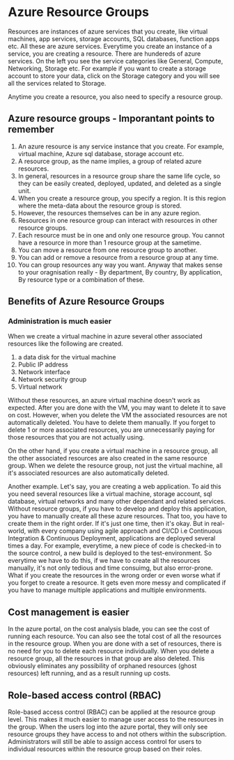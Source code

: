 # Azure Resource Groups
Resources are instances of azure services that you create, like virtual machines, app services, storage accounts, SQL databases, function apps etc. All these are azure services. Everytime you create an instance of a service, you are creating a resource. There are hundereds of azure services.
On the left you see the service categories like General, Compute, Networking, Storage etc. For example if you want to create a storage account to store your data, click on the Storage category and you will see all the services related to Storage. 

Anytime you create a resource, you also need to specify a resource group.
## Azure resource groups - Imporantant points to remember
1. An azure resource is any service instance that you create. For example, virtual machine, Azure sql database, storage account etc.
2. A resource group, as the name implies, a group of related azure resources.
3. In general, resources in a resource group share the same life cycle, so they can be easily created, deployed, updated, and deleted as a single unit.
4. When you create a resource group, you specify a region. It is this region where the meta-data about the resource group is stored. 
5. However, the resources themselves can be in any azure region. 
6. Resources in one resource group can interact with resources in other resource groups.
7. Each resource must be in one and only one resource group. You cannot have a resource in more than 1 resource group at the sametime.
8. You can move a resource from one resource group to another.
9. You can add or remove a resource from a resource group at any time.
10. You can group resources any way you want. Anyway that makes sense to your oragnisation really - By department, By country, By application, By resource type or a combination of these.

## Benefits of Azure Resource Groups
### Administration is much easier
When we create a virtual machine in azure several other associated resources like the following are created.

1. a data disk for the virtual machine
2. Public IP address
3. Network interface
4. Network security group
5. Virtual network

Without these resources, an azure virtual machine doesn't work as expected. After you are done with the VM, you may want to delete it to save on cost. However, when you delete the VM the associated resources are not automatically deleted. You have to delete them manually. If you forget to delete 1 or more associated resources, you are unnecessarily paying for those resources that you are not actually using.

On the other hand, if you create a virtual machine in a resource group, all the other associated resources are also created in the same resource group. When we delete the resource group, not just the virtual machine, all it's associated resources are also automatically deleted.

Another example. Let's say, you are creating a web application. To aid this you need several resources like a virtual machine,  storage account, sql database, virtual networks and many other dependant and related services.
Without resource groups, if you have to develop and deploy this application, you have to manually create all these azure resources. That too, you have to create them in the right order. If it's just one time, then it's okay. But in real-world, with every company using agile approach and CI/CD i.e Continuous Integration & Continuous Deployment, applications are deployed several times a day. For example, everytime, a new piece of code is checked-in to the source control, a new build is deployed to the test-environment. So everytime we have to do this, if we have to create all the resources manually, it's not only tedious and time consuimg, but also error-prone. What if you create the resources in the wrong order or even worse what if you forget to create a resource. It gets even more messy and complicated if you have to manage multiple applications and multiple environments.

## Cost management is easier
In the azure portal, on the cost analysis blade, you can see the cost of running each resource. You can also see the total cost of all the resources in the resource group. When you are done with a set of resources, there is no need for you to delete each resource individually. When you delete a resource group, all the resources in that group are also deleted. This obviously eliminates any possibility of orphaned resources (ghost resources) left running, and as a result running up costs.

## Role-based access control (RBAC)
Role-based access control (RBAC) can be applied at the resource group level. This makes it much easier to manage user access to the resources in the group. When the users log into the azure portal, they will only see resource groups they have access to and not others within the subscription. Administrators will still be able to assign access control for users to individual resources within the resource group based on their roles.